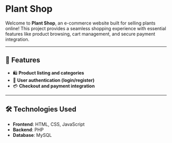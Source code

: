 # Plant Shop

Welcome to **Plant Shop**, an e-commerce website built for selling plants online! This project provides a seamless shopping experience with essential features like product browsing, cart management, and secure payment integration.

---

## 🚀 Features
- 🛍️ **Product listing and categories**
- 🔐 **User authentication (login/register)**
- 💳 **Checkout and payment integration**

---

## 🛠️ Technologies Used
- **Frontend**: HTML, CSS, JavaScript
- **Backend**: PHP
- **Database**: MySQL


